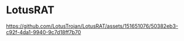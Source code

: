 # LotusRAT
  


https://github.com/LotusTrojan/LotusRAT/assets/151651076/50382eb3-c92f-4da1-9940-9c7d18ff7b70

